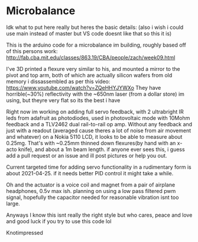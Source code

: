 # Microbalance

Idk what to put here really but heres the basic details: (also i wish i could use main instead of master but VS code doesnt like that so this it is)

This is the arduino code for a microbalance im building, roughly based off of this persons work: http://fab.cba.mit.edu/classes/863.19/CBA/people/zach/week09.html

I've 3D printed a flexure very similar to his, and mounted a mirror to the pivot and top arm, both of which are actually silicon wafers from old memory i dissassembled as per this video: https://www.youtube.com/watch?v=ZQeHHYJYWXo
They have horrible(~30%) reflectivity with the ~650nm laser (from a dollar store) im using, but theyre very flat so its the best i have

Right now im working on adding full servo feedback, with 2 ultrabright IR leds from adafruit as photodiodes, used in photovoltaic mode with 10Mohm feedback and a TLV2462 dual rail-to-rail op amp.
Without any feedback and just with a readout (averaged cause theres a lot of noise from air movement and whatever) on a Nokia 5110 LCD, it looks to be able to measure about 0.25mg.
That's with ~0.25mm thinned down flexures(by hand with an x-acto knife), and about a 1m beam length. if anyone ever sees this, i guess add a pull request or an issue and ill post pictures or help you out.

Current targeted time for adding servo functionality in a rudimentary form is about 2021-04-25. if it needs better PID control it might take a while.

Oh and the actuator is a voice coil and magnet from a pair of airplane headphones, 0.5v max ish. planning on using a low pass filtered pwm signal, hopefully the capacitor needed for reasonable vibration isnt too large.

Anyways I know this isnt really the right style but who cares, peace and love and good luck if you try to use this code lol

Knotimpressed
